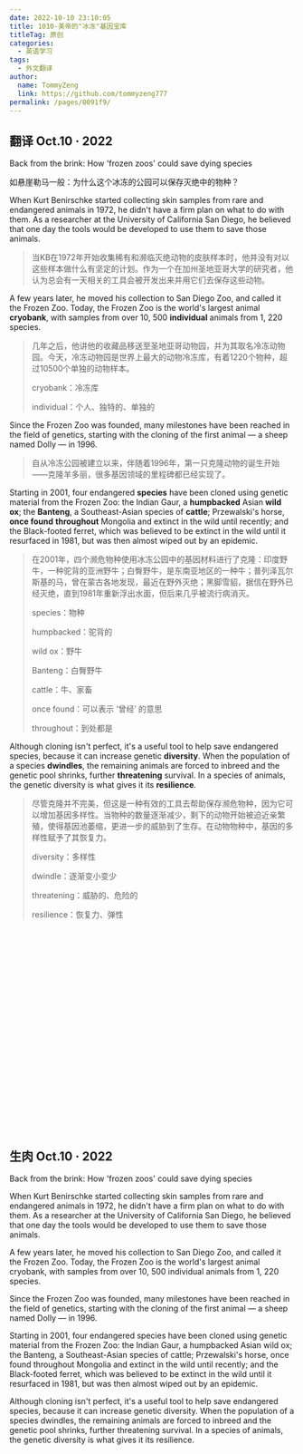 ```yaml
---
date: 2022-10-10 23:10:05
title: 1010-美帝的"冰冻"基因宝库
titleTag: 原创
categories: 
  - 英语学习
tags: 
  - 外文翻译
author: 
  name: TommyZeng
  link: https://github.com/tommyzeng777
permalink: /pages/0091f9/
---
```


## 翻译 Oct.10 · 2022

Back from the brink: How 'frozen zoos' could save dying species

如悬崖勒马一般：为什么这个冰冻的公园可以保存灭绝中的物种？

<!-- more -->

When Kurt Benirschke started collecting skin samples from rare and endangered animals in 1972, he didn't have a firm plan on what to do with them. As a researcher at the University of California San Diego, he believed that one day the tools would be developed to use them to save those animals.

> 当KB在1972年开始收集稀有和濒临灭绝动物的皮肤样本时，他并没有对以这些样本做什么有坚定的计划。作为一个在加州圣地亚哥大学的研究者，他认为总会有一天相关的工具会被开发出来并用它们去保存这些动物。

A few years later, he moved his collection to San Diego Zoo, and called it the Frozen Zoo. Today, the Frozen Zoo is the world's largest animal **cryobank**, with samples from over 10, 500 **individual** animals from 1, 220 species.

> 几年之后，他讲他的收藏品移送至圣地亚哥动物园，并为其取名冷冻动物园。今天，冷冻动物园是世界上最大的动物冷冻库，有着1220个物种，超过10500个单独的动物样本。
>
> cryobank：冷冻库
>
> individual：个人、独特的、单独的

Since the Frozen Zoo was founded, many milestones have been reached in the field of genetics, starting with the cloning of the first animal — a sheep named Dolly — in 1996.

> 自从冷冻公园被建立以来，伴随着1996年，第一只克隆动物的诞生开始——克隆羊多丽，很多基因领域的里程碑都已经实现了。

Starting in 2001, four endangered **species** have been cloned using genetic material from the Frozen Zoo: the Indian Gaur, a **humpbacked** Asian **wild ox**; the **Banteng**, a Southeast-Asian species of **cattle**; Przewalski's horse, **once found** **throughout** Mongolia and extinct in the wild until recently; and the Black-footed ferret, which was believed to be extinct in the wild until it resurfaced in 1981, but was then almost wiped out by an epidemic.

> 在2001年，四个濒危物种使用冰冻公园中的基因材料进行了克隆：印度野牛，一种驼背的亚洲野牛；白臀野牛，是东南亚地区的一种牛；普列泽瓦尔斯基的马，曾在蒙古各地发现，最近在野外灭绝；黑脚雪貂，据信在野外已经灭绝，直到1981年重新浮出水面，但后来几乎被流行病消灭。
>
> species：物种
>
> humpbacked：驼背的
>
> wild ox：野牛
>
> Banteng：白臀野牛
>
> cattle：牛、家畜
>
> once found：可以表示 ‘曾经’ 的意思
>
> throughout：到处都是

Although cloning isn't perfect, it's a useful tool to help save endangered species, because it can increase genetic **diversity**. When the population of a species **dwindles**, the remaining animals are forced to inbreed and the genetic pool shrinks, further **threatening** survival. In a species of animals, the genetic diversity is what gives it its **resilience**.

> 尽管克隆并不完美，但这是一种有效的工具去帮助保存濒危物种，因为它可以增加基因多样性。当物种的数量逐渐减少，剩下的动物开始被迫近亲繁殖，使得基因池萎缩，更进一步的威胁到了生存。在动物物种中，基因的多样性赋予了其恢复力。
>
> diversity：多样性
>
> dwindle：逐渐变小变少
>
> threatening：威胁的、危险的
>
> resilience：恢复力、弹性

<br><br><br><br><br><br><br><br><br><br><br><br><br><br><br><br><br><br><br><br><br>


## 生肉 Oct.10 · 2022

Back from the brink: How 'frozen zoos' could save dying species

When Kurt Benirschke started collecting skin samples from rare and endangered animals in 1972, he didn't have a firm plan on what to do with them. As a researcher at the University of California San Diego, he believed that one day the tools would be developed to use them to save those animals.

A few years later, he moved his collection to San Diego Zoo, and called it the Frozen Zoo. Today, the Frozen Zoo is the world's largest animal cryobank, with samples from over 10, 500 individual animals from 1, 220 species.

Since the Frozen Zoo was founded, many milestones have been reached in the field of genetics, starting with the cloning of the first animal — a sheep named Dolly — in 1996.

Starting in 2001, four endangered species have been cloned using genetic material from the Frozen Zoo: the Indian Gaur, a humpbacked Asian wild ox; the Banteng, a Southeast-Asian species of cattle; Przewalski's horse, once found throughout Mongolia and extinct in the wild until recently; and the Black-footed ferret, which was believed to be extinct in the wild until it resurfaced in 1981, but was then almost wiped out by an epidemic.

Although cloning isn't perfect, it's a useful tool to help save endangered species, because it can increase genetic diversity. When the population of a species dwindles, the remaining animals are forced to inbreed and the genetic pool shrinks, further threatening survival. In a species of animals, the genetic diversity is what gives it its resilience.

